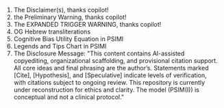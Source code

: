 1. The Disclaimer(s), thanks copilot!
2. the Preliminary Warning, thanks copilot!
3. The EXPANDED TRIGGER WARNING, thanks copilot!
4. OG Hebrew transliterations
5. Cognitive Bias Utility Equation in PSIMI
6. Legends and Tips Chart in PSIMI
7. The Disclosure Message: "This content contains AI-assisted copyediting, organizational scaffolding, and provisional citation support. All core ideas and final phrasing are the author’s. Statements marked [Cite], [Hypothesis], and [Speculative] indicate levels of verification, with citations subject to ongoing review. This repository is currently under reconstruction for ethics and clarity. The model (PSIM(I)) is conceptual and not a clinical protocol."


